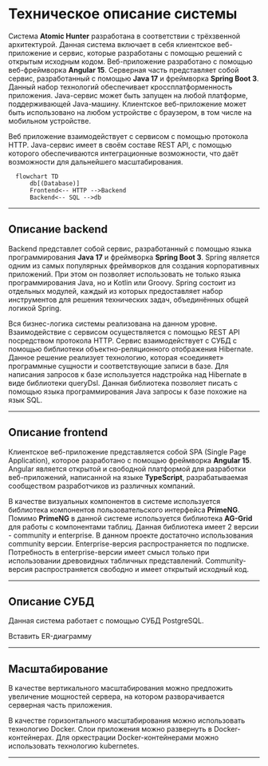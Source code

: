 
# Техническое описание системы

Система **Atomic Hunter** разработана в соответствии с трёхзвенной архитектурой. Данная система включает в себя клиентское веб-приложение и сервис, которые разработаны с помощью решений с открытым исходным кодом. Веб-приложение разработано c помощью веб-фреймворка **Angular 15**. Серверная часть представляет собой сервис, разработанный с помощью **Java 17** и фреймворка **Spring Boot 3**. Данный набор технологий обеспечивает кроссплатформенность приложения. Java-сервис может быть запущен на любой платформе, поддерживающей Java-машину. Клиентское веб-приложение может быть использовано на любом устройстве с браузером, в том числе на мобильном устройстве.

Веб приложение взаимодействует с сервисом с помощью протокола HTTP. Java-сервис имеет в своём составе REST API, с помощью которого обеспечиваются интеграционные возможности, что даёт возможности для дальнейшего масштабирования. 

```mermaid
  flowchart TD
      db[(Database)]
      Frontend<-- HTTP -->Backend
      Backend<-- SQL -->db
```

---

## Описание backend 
Backend представлет собой сервис, разработанный с помощью языка программирования **Java 17** и фреймворка **Spring Boot 3**. Spring является одним из самых популярных фреймворков для создания корпоративных приложений. При этом он позволяет использовать не только языка программирования Java, но и Kotlin или Groovy. Spring состоит из отдельных модулей, каждый из которых предоставляет набор инструментов для решения технических задач, объединённых общей логикой Spring.


Вся бизнес-логика системы реализована на данном уровне. Взаимодействие с сервисом осуществляется с помощью REST API посредством протокола HTTP. Сервис взаимодействует с СУБД с помощью библиотеки объектно-реляционного отображения Hibernate. Данное решение реализует технологию, которая «соединяет» программные сущности и соответствующие записи в базе. Для написания запросов к базе используется надстройка над Hibernate в виде библиотеки queryDsl. Данная библиотека позволяет писать с помощью языка программирования Java запросы к базе похожие на язык SQL.

---
## Описание frontend
Клиентское веб-приложение представляется собой SPA (Single Page Application), которое разработано с помощью фреймворка **Angular 15**. Angular является открытой и свободной платформой для разработки веб-приложений, написанной на языке **TypeScript**, разрабатываемая сообществом разработчиков из различных компаний. 


В качестве визуальных компонентов в системе используется библиотека компонентов пользовательского интерфейса **PrimeNG**. Помимо **PrimeNG** в данной системе используется библиотека **AG-Grid** для работы с компонентами таблиц. Данная библиотека имеет 2 версии - community и enterprise. В данном проекте достаточно использования community версии. Enterprise-версия распространяется по подписке. Потребность в enterprise-версии имеет смысл только при использовании древовидных табличных представлений. Community-версия распространяется свободно и имеет открытый исходный код.

---
## Описание СУБД

Данная система работает с помощью СУБД PostgreSQL.


Вставить ER-диаграмму

---
## Масштабирование

В качестве вертикального масштабирования можно предложить увеличение мощностей сервера, на котором разворачивается серверная часть приложения.

В качестве горизонтального масштабирования можно использовать технологию Docker. Слои приложения можно развернуть в Docker-контейнерах. Для оркестрации Docker-контейнерами можно использовать технологию kubernetes. 

---